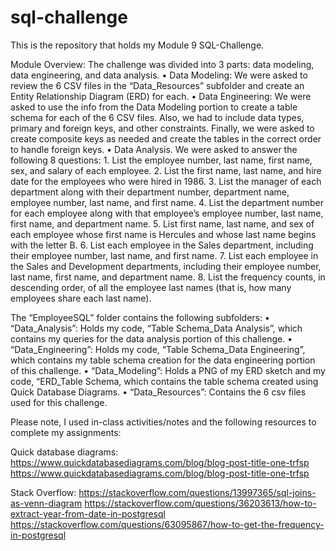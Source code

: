 # sql-challenge

This is the repository that holds my Module 9 SQL-Challenge.

Module Overview: The challenge was divided into 3 parts: data modeling, data engineering, and data analysis.
  • Data Modeling:  We were asked to review the 6 CSV files in the “Data_Resources” subfolder and create an Entity Relationship Diagram (ERD) for each. 
  • Data Engineering: We were asked to use the info from the Data Modeling portion to create a table schema for each of the 6 CSV files. Also, we had to include data types, primary and foreign keys, and other constraints. Finally, we were asked to create composite keys as needed and create the tables in 
    the correct order to handle foreign keys.
  • Data Analysis. We were asked to answer the following 8 questions:
      1. List the employee number, last name, first name, sex, and salary of each employee.
      2. List the first name, last name, and hire date for the employees who were hired in 1986.
      3. List the manager of each department along with their department number, department name, employee number, last name, and first name.
      4. List the department number for each employee along with that employee’s employee number, last name, first name, and department name.
      5. List first name, last name, and sex of each employee whose first name is Hercules and whose last name begins with the letter B.
      6. List each employee in the Sales department, including their employee number, last name, and first name.
      7. List each employee in the Sales and Development departments, including their employee number, last name, first name, and department name.
      8. List the frequency counts, in descending order, of all the employee last names (that is, how many employees share each last name).

The “EmployeeSQL” folder contains the following subfolders:
•	“Data_Analysis”: Holds my  code, “Table Schema_Data Analysis”,  which contains my queries for the data analysis portion of this challenge. 
•	“Data_Engineering”: Holds my code,  “Table Schema_Data Engineering”, which contains my table schema creation for the data engineering portion of this challenge.
•	“Data_Modeling”: Holds a PNG of my ERD sketch and my code, “ERD_Table Schema, which contains the table schema created using Quick Database Diagrams.
•	“Data_Resources”: Contains the 6 csv files used for this challenge.

Please note, I used in-class activities/notes and the following resources to complete my assignments:

Quick database diagrams: 
https://www.quickdatabasediagrams.com/blog/blog-post-title-one-trfsp
https://www.quickdatabasediagrams.com/blog/blog-post-title-one-trfsp 

Stack Overflow:
https://stackoverflow.com/questions/13997365/sql-joins-as-venn-diagram
https://stackoverflow.com/questions/36203613/how-to-extract-year-from-date-in-postgresql
 https://stackoverflow.com/questions/63095867/how-to-get-the-frequency-in-postgresql

